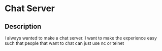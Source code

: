 # Chat Server

## Description
I always wanted to make a chat server. I want to make the experience easy such that people that want to chat can just use nc or telnet

